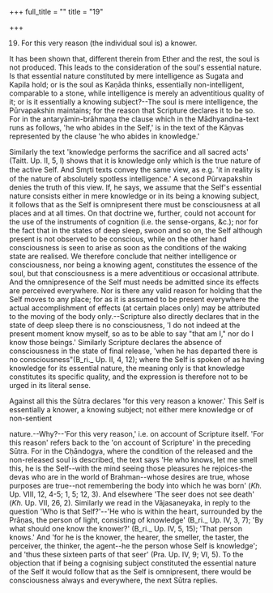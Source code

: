 +++
full_title = ""
title = "19"

+++


19. For this very reason (the individual soul is) a knower.

It has been shown that, different therein from Ether and the rest, the soul is not produced. This leads to the consideration of the soul's essential nature. Is that essential nature constituted by mere intelligence as Sugata and Kapila hold; or is the soul as Kaṇāda thinks, essentially non-intelligent, comparable to a stone, while intelligence is merely an adventitious quality of it; or is it essentially a knowing subject?--The soul is mere intelligence, the Pūrvapakshin maintains; for the reason that Scripture declares it to be so. For in the antaryāmin-brāhmaṇa the clause which in the Mādhyandina-text runs as follows, 'he who abides in the Self,' is in the text of the Kāṇvas represented by the clause 'he who abides in knowledge.'

 Similarly the text 'knowledge performs the sacrifice and all sacred acts' (Taitt. Up. II, 5, I) shows that it is knowledge only which is the true nature of the active Self. And Smr̥ti texts convey the same view, as e.g. 'it in reality is of the nature of absolutely spotless intelligence.' A second Pūrvapakshin denies the truth of this view. If, he says, we assume that the Self's essential nature consists either in mere knowledge or in its being a knowing subject, it follows that as the Self is omnipresent there must be consciousness at all places and at all times. On that doctrine we, further, could not account for the use of the instruments of cognition (i.e. the sense-organs, &c.); nor for the fact that in the states of deep sleep, swoon and so on, the Self although present is not observed to be conscious, while on the other hand consciousness is seen to arise as soon as the conditions of the waking state are realised. We therefore conclude that neither intelligence or consciousness, nor being a knowing agent, constitutes the essence of the soul, but that consciousness is a mere adventitious or occasional attribute. And the omnipresence of the Self must needs be admitted since its effects are perceived everywhere. Nor is there any valid reason for holding that the Self moves to any place; for as it is assumed to be present everywhere the actual accomplishment of effects (at certain places only) may be attributed to the moving of the body only.--Scripture also directly declares that in the state of deep sleep there is no consciousness, 'I do not indeed at the present moment know myself, so as to be able to say "that am I," nor do I know those beings.' Similarly Scripture declares the absence of consciousness in the state of final release, 'when he has departed there is no consciousness"(B_ri._ Up. II, 4, 12); where the Self is spoken of as having knowledge for its essential nature, the meaning only is that knowledge constitutes its specific quality, and the expression is therefore not to be urged in its literal sense.

Against all this the Sūtra declares 'for this very reason a knower.' This Self is essentially a knower, a knowing subject; not either mere knowledge or of non-sentient

nature.--Why?--'For this very reason,' i.e. on account of Scripture itself. 'For this reason' refers back to the 'on account of Scripture' in the preceding Sūtra. For in the Cḥāndogya, where the condition of the released and the non-released soul is described, the text says 'He who knows, let me smell this, he is the Self--with the mind seeing those pleasures he rejoices-the devas who are in the world of Brahman--whose desires are true, whose purposes are true--not remembering the body into which he was born' (_Kh._ Up. VIII, 12, 4-5; 1, 5; 12, 3). And elsewhere 'The seer does not see death' (_Kh._ Up. VII, 26, 2). Similarly we read in the Vājasaneyaka, in reply to the question 'Who is that Self?'--'He who is within the heart, surrounded by the Prāṇas, the person of light, consisting of knowledge' (B_ri._ Up. IV, 3, 7); 'By what should one know the knower?' (B_ri._ Up. IV, 5, 15); 'That person knows.' And 'for he is the knower, the hearer, the smeller, the taster, the perceiver, the thinker, the agent--he the person whose Self is knowledge'; and 'thus these sixteen parts of that seer' (Pra. Up. IV, 9; VI, 5). To the objection that if being a cognising subject constituted the essential nature of the Self it would follow that as the Self is omnipresent, there would be consciousness always and everywhere, the next Sūtra replies.

